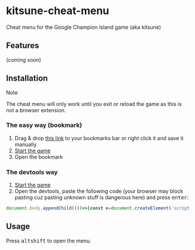 # kitsune-cheat-menu
Cheat menu for the Google Champion Island game (aka kitsune)

## Features

(coming soon)

## Installation

> [!NOTE]
> The cheat menu will only work until you exit or reload the game as this is not a browser extension.

### The easy way (bookmark)

1. Drag & drop [this link](javascript:document.body.appendChild((()%3D%3E%7Bconst%20e%3Ddocument.createElement('script')%3Be.src%3D'https%3A%2F%2Fraw.githubusercontent.com%2FLe0X8%2Fkitsune-cheat-menu%2Fmain%2Fcheat.js'%3Breturn%20e%3B%7D)())%3B) to your bookmarks bar or right click it and save it manually
2. [Start the game](https://www.google.com/logos/2020/kitsune/rc7/kitsune20.html)
3. Open the bookmark

### The devtools way

1. [Start the game](https://www.google.com/logos/2020/kitsune/rc7/kitsune20.html)
2. Open the devtools, paste the following code (your browser may block pasting cuz pasting unknown stuff is dangerous here) and press <kbd>enter</kbd>:

```js
document.body.appendChild((()=>{const e=document.createElement('script');e.src='https://raw.githubusercontent.com/Le0X8/kitsune-cheat-menu/main/cheat.js';return e;})());
```

## Usage

Press <kbd>alt</kbd><kbd>shift</kbd> to open the menu.
